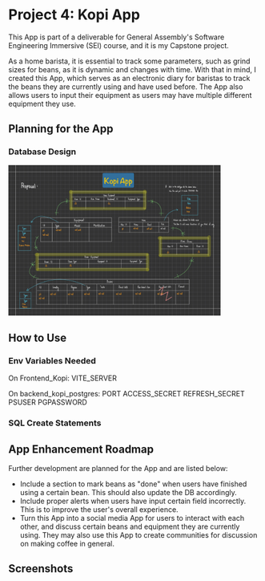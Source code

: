 # Project 4: Kopi App
This App is part of a deliverable for General Assembly's Software Engineering Immersive (SEI) course, and it is my Capstone project. 

As a home barista, it is essential to track some parameters, such as grind sizes for beans, as it is dynamic and changes with time. With that in mind, I created this App, which serves as an electronic diary for baristas to track the beans they are currently using and have used before. 
The App also allows users to input their equipment as users may have multiple different equipment they use. 

## Planning for the App
### Database Design
<img src="/Frontend_Kopi/public/Database_Design.jpg" alt="Database Design" height="300">

## How to Use
### Env Variables Needed
On Frontend_Kopi:
VITE_SERVER

On backend_kopi_postgres:
PORT
ACCESS_SECRET
REFRESH_SECRET
PSUSER
PGPASSWORD

### SQL Create Statements

## App Enhancement Roadmap
Further development are planned for the App and are listed below: 
- Include a section to mark beans as "done" when users have finished using a certain bean. This should also update the DB accordingly.
- Include proper alerts when users have input certain field incorrectly. This is to improve the user's overall experience.
- Turn this App into a social media App for users to interact with each other, and discuss certain beans and equipment they are currently using. They may also use this App to create communities for discussion on making coffee in general. 


## Screenshots
